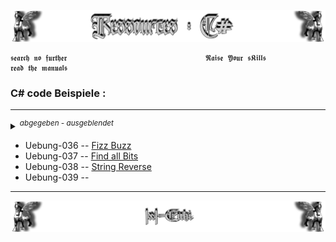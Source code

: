 <!--  library to learn C#   📓📚  -->
![Lamassu_c#](https://github.com/IxI-Enki/IxI-Enki/blob/main/.dev/visual/Lamassu_Ressources_C%23%20%5B(Kopfzeile)(tiny)%5D.png?raw=true)

    𝖘𝖊𝖆𝖗𝖈𝖍 𝖓𝖔 𝖋𝖚𝖗𝖙𝖍𝖊𝖗                               𝕽𝖆𝖎𝖘𝖊 𝖄𝖔𝖚𝖗 𝖘𝕶𝖎𝖑𝖑𝖘                               𝖗𝖊𝖆𝖉 𝖙𝖍𝖊 𝖒𝖆𝖓𝖚𝖆𝖑𝖘
 
### C# code Beispiele :  
---

*<details><summary><sup>abgegeben - ausgeblendet</sup></summary>*
  
- Uebung-000 -- ..
- Uebung-001 -- ..
- Uebung-002 -- 
- Uebung-003 -- 
- Uebung-004 -- 
- Uebung-005 -- 
- Uebung-006 -- 
- Uebung-007 -- 
- Uebung-008 -- 
- Uebung-009 -- 
- Uebung-010 -- 
- Uebung-011 -- 
- Uebung-012 -- 
- Uebung-013 -- 
- Uebung-014 -- 
- Uebung-015 -- 
- Uebung-016 -- 
- Uebung-017 -- 
- Uebung-018 -- 
- Uebung-018 -- 
- Uebung-020 -- 
- Uebung-021 -- 
- Uebung-022 -- 
- Uebung-023 -- 
- Uebung-024 -- 
- Uebung-025 -- 
- Uebung-026 -- 
- Uebung-027 -- 
- Uebung-028 -- 
- Uebung-029 --
- Uebung-030 --
- Uebung-031 -- 
- Uebung-032 -- 
- Uebung-033 -- 
- Uebung-034 -- 
- Uebung-035 --
</details>


<!-- *<details><summary><sup>NEXT WORK</sup></summary>* -->

- Uebung-036 -- [Fizz Buzz](https://github.com/IxI-Enki/Uebung-036)  
- Uebung-037 -- [Find all Bits](https://github.com/IxI-Enki/Uebung-037)  
- Uebung-038 -- [String Reverse](https://github.com/IxI-Enki/Uebung-038)  
- Uebung-039 -- 



---
<!--  🧠by: github.com/IxI-Enki💭  -->
![Lamassu_(x2)](https://github.com/IxI-Enki/IxI-Enki/blob/main/.dev/visual/Lamassu_IxI-Enki%20%5B(Fusszeile)(tiny)%5D.png?raw=true)
